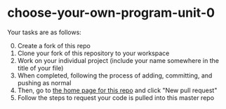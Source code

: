 # choose-your-own-program-unit-0

Your tasks are as follows:

0. Create a fork of this repo
1. Clone your fork of this repository to your workspace
2. Work on your individual project (include your name somewhere in the title of your file)
3. When completed, following the process of adding, committing, and pushing as normal
4. Then, go to [the home page for this repo](https://github.com/jhssac-ap-cs-a-18-19/choose-your-own-program-unit-0) and click "New pull request"
5. Follow the steps to request your code is pulled into this master repo